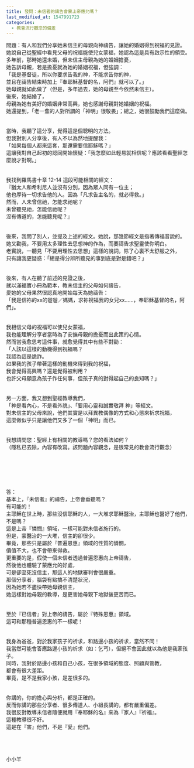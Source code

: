 ```yaml
---
title: 發問：未信者的禱告會蒙上帝應允嗎？
last_modified_at: 1547991723
categories:
  - 教會流行觀念的偏差
---
```


問題：有人和我們分享她未信主的母親向神禱告，讓她的婚姻得到祝福的見證。<br>她說自己從聖經中看見父母的祝福能使兒女蒙福，她認為這是具有啟示性的領受。多年前，那時她還未婚，但未信主母親為她的婚姻擔憂，<br>她告訴母親，若是擔憂就為她的婚姻祝福，但強調：<br>「我是基督徒，所以你要求告我的神，不能求告你的神，<br>並且在禱告結束時加上『奉耶穌基督的名，阿們』就可以了。」<br>她母親就如此做了（但是，多年過去，她的母親至今依然未信主）。<br><!--more-->後來，她結婚了，<br>母親為她有美好的婚姻非常高興，她也感謝母親對她婚姻的祝福。<br>她還提到，「老一輩的人對所謂的「神明」很敬畏」；總之，她很鼓勵我們這麼做。<br><br><br>當時，我聽了這分享，覺得這是個聰明的方法。<br>但我對別人分享後，有人不以為然地提醒我：<br>「如果每個人都來這套，那還需要信耶穌嗎？」<br>這讓我對自己起初的認同開始懷疑：「我怎麼如此輕易就相信呢？應該看看聖經怎麼說才對啊。」<br><br><br>我找到羅馬書十章 12-14 這段可能相關的經文：<br>『猶太人和希利尼人並沒有分別，因為眾人同有一位主；<br>他也厚待一切求告他的人。因為「凡求告主名的，就必得救。」<br>然而，人未曾信祂，怎能求祂呢？<br>未曾聽見祂，怎能信祂呢？<br>沒有傳道的，怎能聽見呢？』<br><br><br>後來，我問了別人，並提及上述的經文。她說，那幾節經文是指著傳福音說的。<br>她又勸我，不要用太多理性去思想神的作為，而要禱告求聖靈使你明白。<br>老實說，一聽見「不要用理性去思想」這樣的說詞，除了心裏不太舒服之外，<br>只有讓我更疑惑：「總是得分辨所聽見的事到底是對是錯吧？」<br><br><br>後來，有人在聽了前述的見證之後，<br>就以滿福寶小冊為範本，教未信主的父母如何禱告，<br>愛她的父母果然很認真地開始每天為她禱告：<br>「我是信祢的xx的爸爸／媽媽，求祢祝福我的女兒xx……，奉耶穌基督的名，阿們」。<br><br><br>我相信父母的祝福可以使兒女蒙福，<br>我也能理解分享者當時為了安撫母親的擔憂而出此策的心情。<br>然而當我愈思考這件事，就愈覺得其中有些不對勁：<br>「人該以這樣的動機得到祝福嗎？<br>我認為這是詭詐。<br>如果我的孩子帶著這樣的動機來得到我的祝福，<br>我會覺得高興嗎？還是覺得被利用？<br>也許父母願意為孩子作任何事，但孩子真的對得起自己的良知嗎？」<br><br><br>另一方面，我又想到聖經教導我們，<br>「神是看內心，不是看外貌」、「要用心靈和誠實敬拜 神」等經文。<br>對未信主的父母來說，他們其實是以拜異教偶像的方式和心態來祈求祝福，<br>這麼做似乎只是讓他們又多了一個「神明」而已。<br><br><br>我想請問您：聖經上有相關的教導嗎？您的看法如何？<br>（隱私已去除，內容有改寫。該問題內容觀念，是很常見的教會流行觀念）<br><br><br><br><br><br><br>答：<br>基本上，『未信者』的禱告，上帝會垂聽嗎？<br>有可能的！<br>主耶穌在世上時，那些沒信耶穌的人，一大堆求耶穌醫治，主耶穌也醫好了他們，不是嗎？<br>這是上帝『憐憫』領域，一樣可能對未信者施行的。<br>但是，蒙醫治的一大堆，信主的卻很少。<br>畢竟，那些只是屬於『普遍恩惠』領域的性質的憐憫，<br>價值不大，也不會帶來得救。<br>更重要的是，假使一個未信者透過普遍恩惠向上帝禱告，<br>然後他也體驗了蒙應允的好處，<br>可是卻至死沒信主，那這人的地獄審判會很嚴重。<br>那個分享者，腦袋有點搞不清楚狀況，<br>因為她若不盡快帶她母親信主，<br>她這樣對她母親的教導，是更害她母親下地獄後更苦而已。<br> <br><br>至於『已信者』對上帝的禱告，屬於『特殊恩惠』領域。<br>這可和那種普遍恩惠的不一樣呢！<br> <br><br>我身為爸爸，對於我家孩子的祈求，和路邊小孩的祈求，當然不同！<br>我當然可能會答應路邊小孩的祈求（如：乞丐），但絕不會因此就以為他是我家孩子。<br>同時，我對於路邊小孩和自己小孩，在很多領域的態度、照顧與管教，<br>都會有很大差距。<br>畢竟，是不是我家小孩，是差很多的。<br> <br><br>你講的，你的擔心與分析，都是正確的。<br>反而你講的那些分享者、很多傳道人、小組長講的，都有嚴重偏差。<br>我很反對教導未信者隨便就用『奉耶穌的名』來為『家人』『祈福』。<br>這種教導很不好。<br>這是在『害』他們，不是『愛』他們。<br><br><br><br><br>小小羊<br><br><br><br><br><br><br>
